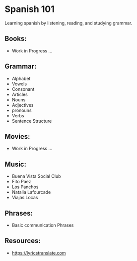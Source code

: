Spanish 101
===========

Learning spanish by listening, reading, and studying grammar.

Books:
------

* Work in Progress ...

Grammar:
--------

* Alphabet
* Vowels
* Consonant
* Articles
* Nouns
* Adjectives
* pronouns
* Verbs
* Sentence Structure

Movies:
-------

* Work in Progress ...

Music:
------

* Buena Vista Social Club 
* Fito Paez
* Los Panchos
* Natalia Lafourcade
* Viajas Locas

Phrases:
--------

* Basic communication Phrases

Resources:
----------

* https://lyricstranslate.com